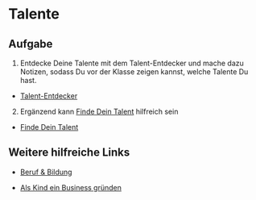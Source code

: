 # Talente
## Aufgabe

1. Entdecke Deine Talente mit dem Talent-Entdecker und mache dazu Notizen, sodass Du vor der Klasse zeigen kannst, welche Talente Du hast.
* [Talent-Entdecker](https://mein-talentespiegel.de/talent-entdecker/)

2. Ergänzend kann [Finde Dein Talent](https://de.wikihow.com/Finde-dein-Talent) hilfreich sein

* [Finde Dein Talent](https://de.wikihow.com/Finde-dein-Talent)

## Weitere hilfreiche Links
* [Beruf & Bildung](https://de.wikihow.com/Kategorie:Beruf-%26-Bildung)

* [Als Kind ein Business gründen](https://de.wikihow.com/Als-Kind-ein-Business-gr%C3%BCnden)
